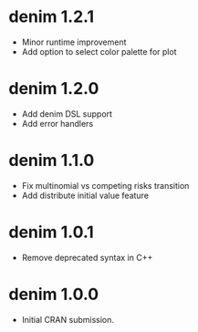 # denim 1.2.1
* Minor runtime improvement
* Add option to select color palette for plot

# denim 1.2.0
* Add denim DSL support
* Add error handlers 

# denim 1.1.0
* Fix multinomial vs competing risks transition
* Add distribute initial value feature

# denim 1.0.1
* Remove deprecated syntax in C++

# denim 1.0.0
* Initial CRAN submission.
